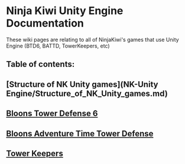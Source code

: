 # Ninja Kiwi Unity Engine Documentation
These wiki pages are relating to all of NinjaKiwi's games that use Unity Engine (BTD6, BATTD, TowerKeepers, etc)


## Table of contents:

## [Structure of NK Unity games](NK-Unity Engine/Structure_of_NK_Unity_games.md)

## [Bloons Tower Defense 6](btd6/index.md)

## [Bloons Adventure Time Tower Defense](battd/index.md)

## [Tower Keepers](tk/index.md)
